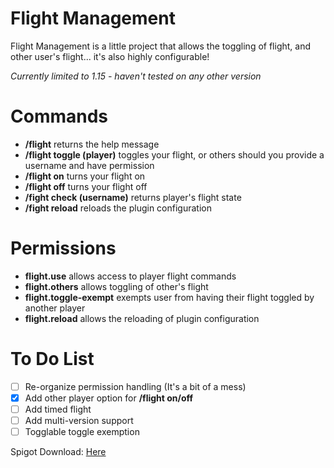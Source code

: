 # Flight Management

Flight Management is a little project that allows the toggling of flight, and other user's flight... it's also highly configurable!

*Currently limited to 1.15 - haven't tested on any other version*

# Commands

* **/flight** returns the help message 
* **/flight toggle (player)** toggles your flight, or others should you provide a username and have permission
* **/flight on** turns your flight on
* **/flight off** turns your flight off
* **/fight check (username)** returns player's flight state
* **/fight reload** reloads the plugin configuration

# Permissions

* **flight.use** allows access to player flight commands
* **flight.others** allows toggling of other's flight
* **flight.toggle-exempt** exempts user from having their flight toggled by another player
* **flight.reload** allows the reloading of plugin configuration

# To Do List
- [ ] Re-organize permission handling (It's a bit of a mess)
- [x] Add other player option for **/flight on/off**
- [ ] Add timed flight
- [ ] Add multi-version support
- [ ] Togglable toggle exemption

Spigot Download: [Here](https://www.spigotmc.org/resources/flight-management.82867/ "Flight Management on SpigotMC")
